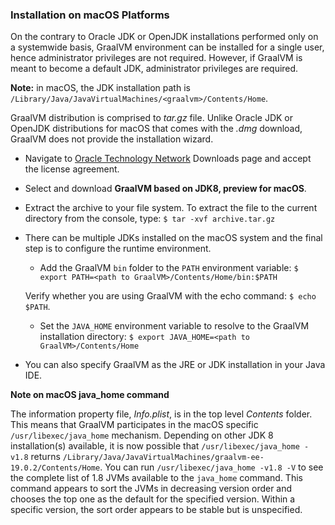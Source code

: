 ### Installation on macOS Platforms

On the contrary to Oracle JDK or OpenJDK installations performed only on a
systemwide basis, GraalVM environment can be installed for a
single user, hence administrator privileges are not required. However, if
GraalVM is meant to become a default JDK, administrator privileges
are required.

**Note:** in macOS, the JDK installation path is `/Library/Java/JavaVirtualMachines/<graalvm>/Contents/Home`.

GraalVM distribution is comprised to _tar.gz_ file. Unlike Oracle JDK or OpenJDK
distributions for macOS that comes with the _.dmg_ download, GraalVM does not
provide the installation wizard.

* Navigate to [Oracle Technology Network](https://www.oracle.com/technetwork/oracle-labs/program-languages/downloads/index.html) Downloads page and accept the license agreement.
* Select and download **GraalVM based on JDK8, preview for macOS**.
* Extract the archive to your file system. To extract the file to the current
directory from the console, type:
`$ tar -xvf archive.tar.gz`
* There can be multiple JDKs installed on the macOS system and the final step is
to configure the runtime environment.  
  - Add the GraalVM `bin` folder to the `PATH` environment variable:
  `$ export PATH=<path to GraalVM>/Contents/Home/bin:$PATH`

  Verify whether you are using GraalVM with the echo command: `$ echo $PATH`.
  - Set the `JAVA_HOME` environment variable to resolve to the GraalVM installation directory:
  `$ export JAVA_HOME=<path to GraalVM>/Contents/Home`
* You can also specify GraalVM as the JRE or JDK installation in your Java IDE.


**Note on macOS java_home command**

The information property file, _Info.plist_, is in the top level _Contents_
folder. This means that GraalVM participates in the macOS specific
`/usr/libexec/java_home` mechanism. Depending on other JDK 8 installation(s)
available, it is now possible that `/usr/libexec/java_home -v1.8` returns
`/Library/Java/JavaVirtualMachines/graalvm-ee-19.0.2/Contents/Home`.
You can run `/usr/libexec/java_home -v1.8 -V` to see the complete list of 1.8
JVMs available to the `java_home` command. This command appears to sort the JVMs
in decreasing version order and chooses the top one as the default for the
specified version. Within a specific version, the sort order appears to be
stable but is unspecified.
